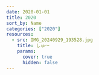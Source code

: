 ```yaml
---
date: 2020-01-01
title: 2020
sort_by: Name
categories: ["2020"]
resources:
  - src: IMG_20240929_193528.jpg
    title: しゅ～
    params:
      cover: true
      hidden: false
---
```

